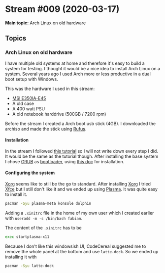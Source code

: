 # Stream #009 (2020-03-17)

**Main topic:** Arch Linux on old hardware

## Topics

### Arch Linux on old hardware

I have multiple old systems at home and therefore it's easy to build a system for testing. I thought it would be a nice idea to install Arch Linux on a system.
Several years ago I used Arch more or less productive in a dual boot setup with Windows.

This was the hardware I used in this stream:

- [MSI E350IA-E45](https://de.msi.com/Motherboard/E350IAE45.html)
- A old case
- A 400 watt PSU
- A old notebook harddrive (500GB / 7200 rpm)

Before the stream I created a Arch boot usb stick (4GB). I downloaded the archiso and made the stick using [Rufus](https://rufus.ie/).

#### Installation

In the stream I followed [this tutorial](https://wiki.archlinux.org/index.php/installation_guide) so I will not write down every step I did. It would be the same as the tutorial though.
After installing the base system I chose [GRUB](https://de.wikipedia.org/wiki/Grand_Unified_Bootloader) as [bootloader](https://wiki.archlinux.org/index.php/Arch_boot_process#Boot_loader), using [this doc](https://wiki.archlinux.org/index.php/GRUB#Installation) for installation.

#### Configuring the system

[Xorg](https://de.wikipedia.org/wiki/X.Org-Server) seems like to still be the go to standard. After installing [Xorg](https://de.wikipedia.org/wiki/X.Org-Server) I tried [Xfce](https://de.wikipedia.org/wiki/Xfce) but I still don't like it and we ended up using [Plasma](https://kde.org/plasma-desktop). It was quite easy to install it.

```bash
pacman -Syu plasma-meta konsole dolphin
```

Adding a `.xinitrc` file in the home of my own user which I created earlier with `useradd -m -s /bin/bash fabian`.

The content of the `.xinitrc` has to be

```sh
exec startplasma-x11
```

Because I don't like this windowsish UI, CodeCereal suggested me to remove the whole panel at the bottom and use `latte-dock`. So we ended up installing it with

```bash
pacman -Syu latte-dock
```
